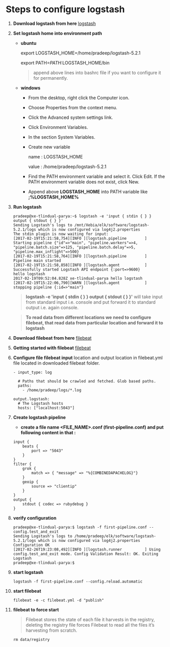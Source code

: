# Steps to configure logstash

1. **Download logstash from here**
[logstash](https://www.elastic.co/downloads/logstash)

2. **Set logstash home into environment path**

    - **ubuntu**

        export LOGSTASH_HOME=/home/pradeep/logstash-5.2.1

        export PATH=$PATH:$LOGSTASH_HOME/bin

        > append above lines into bashrc file if you want to configure it for permanently.

    - **windows**

        - From the desktop, right click the Computer icon.
        - Choose Properties from the context menu.
        - Click the Advanced system settings link.
        - Click Environment Variables.
        - In the section System Variables.
        - Create new variable

            name  : LOGSTASH_HOME

            value : /home/pradeep/logstash-5.2.1
        - Find the PATH environment variable and select it. Click Edit. If the PATH environment variable does not exist, click New.
        - Append above **LOGSTASH_HOME** into PATH variable like **;%LOGSTASH_HOME%**

3. **Run logstash**

    ```
    pradeep@xe-tlindual-parya:~$ logstash -e 'input { stdin { } } output { stdout { } }'
    Sending Logstash's logs to /mnt/Xebia/elk/software/logstash-5.2.1/logs which is now configured via log4j2.properties
    The stdin plugin is now waiting for input:
    [2017-02-19T15:21:58,754][INFO ][logstash.pipeline        ] Starting pipeline {"id"=>"main", "pipeline.workers"=>4, "pipeline.batch.size"=>125, "pipeline.batch.delay"=>5, "pipeline.max_inflight"=>500}
    [2017-02-19T15:21:58,764][INFO ][logstash.pipeline        ] Pipeline main started
    [2017-02-19T15:21:58,858][INFO ][logstash.agent           ] Successfully started Logstash API endpoint {:port=>9600}
    hello logstash
    2017-02-19T09:52:04.828Z xe-tlindual-parya hello logstash
    [2017-02-19T15:22:06,790][WARN ][logstash.agent           ] stopping pipeline {:id=>"main"}
    ```
    > **logstash -e 'input { stdin { } } output { stdout { } }'** will take input from standard input i.e. console and put forward it to standard output i.e. again console.

    > **To read data from different locations we need to configure filebeat, that read data from particular location and forward it to logstash**


4. **Download filebeat from here** [filebeat](https://www.elastic.co/downloads/beats/filebeat)
5. **Getting started with filebeat** [filebeat](https://www.elastic.co/guide/en/beats/filebeat/5.2/filebeat-getting-started.html)
6. **Configure file filebeat input** location and output location in filebeat.yml file located in downloaded filebeat folder.


    ```
    - input_type: log

      # Paths that should be crawled and fetched. Glob based paths.
      paths:
        - /home/pradeep/logs/*.log

    output.logstash:
      # The Logstash hosts
      hosts: ["localhost:5043"]
    ```
7. **Create logstash pipeline**
    - **create a file name <FILE_NAME>.conf (**first-pipeline.conf**) and put following content in that :**
    ```
    input {
    	beats {
            port => "5043"
        }
    }
    filter {
        grok {
            match => { "message" => "%{COMBINEDAPACHELOG}"}
        }
        geoip {
            source => "clientip"
        }
    }
    output {
    	stdout { codec => rubydebug }
    }
    ```

8. **verify configuration**
    ```
    pradeep@xe-tlindual-parya:$ logstash -f first-pipeline.conf --config.test_and_exit
    Sending Logstash's logs to /home/pradeep/elk/software/logstash-5.2.1/logs which is now configured via log4j2.properties
    Configuration OK
    [2017-02-26T19:23:08,492][INFO ][logstash.runner          ] Using config.test_and_exit mode. Config Validation Result: OK. Exiting Logstash
    pradeep@xe-tlindual-parya:$

    ```

7. **start logstash**
    ```
    logstash -f first-pipeline.conf --config.reload.automatic
    ```

8. **start filebeat**
    ```
    filebeat -e -c filebeat.yml -d "publish"
    ```

9. **filebeat to force start**

    > Filebeat stores the state of each file it harvests in the registry, deleting the registry file forces Filebeat to read all the files it’s harvesting from scratch.

    ```
    rm data/registry
    ```



